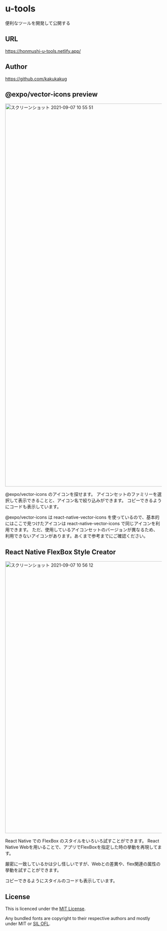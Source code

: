 # u-tools
便利なツールを開発して公開する

## URL
https://honmushi-u-tools.netlify.app/

## Author
https://github.com/kakukakug

## @expo/vector-icons preview
<img width="1231" alt="スクリーンショット 2021-09-07 10 55 51" src="https://user-images.githubusercontent.com/17676047/132448956-6ac2170a-58a4-4be7-8ef4-544d329b2412.png">

@expo/vector-icons のアイコンを探せます。
アイコンセットのファミリーを選択して表示できることと、アイコン名で絞り込みができます。
コピーできるようにコードも表示しています。

@expo/vector-icons は react-native-vector-icons を使っているので、基本的にはここで見つけたアイコンは react-native-vector-icons で同じアイコンを利用できます。
ただ、使用しているアイコンセットのバージョンが異なるため、利用できないアイコンがあります。あくまで参考までにご確認ください。


## React Native FlexBox Style Creator
<img width="874" alt="スクリーンショット 2021-09-07 10 56 12" src="https://user-images.githubusercontent.com/17676047/132448887-823210a6-7c7a-4a93-8bdd-f168c9e5f7e5.png">

React Native での FlexBox のスタイルをいろいろ試すことができます。
React Native Webを用いることで、アプリでFlexBoxを指定した時の挙動を再現してます。

厳密に一致しているかは少し怪しいですが、Webとの差異や、flex関連の属性の挙動を試すことができます。

コピーできるようにスタイルのコードも表示しています。


## License

This is licenced under the [MIT License](http://opensource.org/licenses/mit-license.html).

Any bundled fonts are copyright to their respective authors and mostly under MIT or [SIL OFL](http://scripts.sil.org/OFL).

